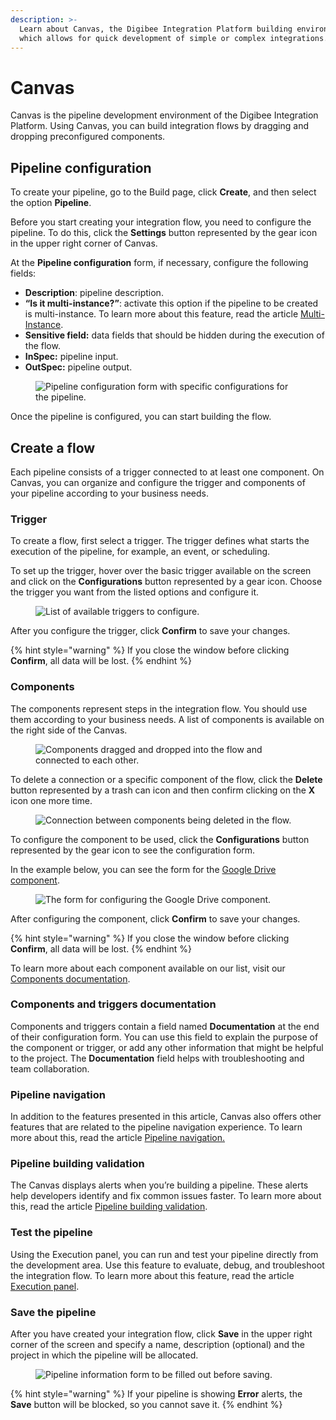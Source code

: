 ```yaml
---
description: >-
  Learn about Canvas, the Digibee Integration Platform building environment
  which allows for quick development of simple or complex integrations.
---
```


# Canvas

Canvas is the pipeline development environment of the Digibee Integration Platform. Using Canvas, you can build integration flows by dragging and dropping preconfigured components.

## Pipeline configuration <a href="#h_f0d7247948" id="h_f0d7247948"></a>

To create your pipeline, go to the Build page, click **Create**, and then select the option **Pipeline**.

Before you start creating your integration flow, you need to configure the pipeline. To do this, click the **Settings** button represented by the gear icon in the upper right corner of Canvas.

At the **Pipeline configuration** form, if necessary, configure the following fields:

* **Description**: pipeline description.
* **“Is it multi-instance?”**: activate this option if the pipeline to be created is multi-instance. To learn more about this feature, read the article [Multi-Instance](../../settings/multi-instance/).
* **Sensitive field:** data fields that should be hidden during the execution of the flow.
* **InSpec:** pipeline input.
* **OutSpec:** pipeline output.

<figure><img src="../../.gitbook/assets/01 - Pipeline Configuration (1).jpg" alt="Pipeline configuration form with specific configurations for the pipeline."><figcaption></figcaption></figure>

Once the pipeline is configured, you can start building the flow.

## Create a flow <a href="#h_8d20bc202d" id="h_8d20bc202d"></a>

Each pipeline consists of a trigger connected to at least one component. On Canvas, you can organize and configure the trigger and components of your pipeline according to your business needs.

### Trigger <a href="#h_11af699f7a" id="h_11af699f7a"></a>

To create a flow, first select a trigger. The trigger defines what starts the execution of the pipeline, for example, an event, or scheduling.

To set up the trigger, hover over the basic trigger available on the screen and click on the **Configurations** button represented by a gear icon. Choose the trigger you want from the listed options and configure it.

<figure><img src="../../.gitbook/assets/02 - Trigger.gif" alt="List of available triggers to configure."><figcaption></figcaption></figure>

After you configure the trigger, click **Confirm** to save your changes.

{% hint style="warning" %}
If you close the window before clicking **Confirm**, all data will be lost.
{% endhint %}

### Components <a href="#h_db8670e733" id="h_db8670e733"></a>

The components represent steps in the integration flow. You should use them according to your business needs. A list of components is available on the right side of the Canvas.

<figure><img src="../../.gitbook/assets/03 - Components.gif" alt="Components dragged and dropped into the flow and connected to each other."><figcaption></figcaption></figure>

To delete a connection or a specific component of the flow, click the **Delete** button represented by a trash can icon and then confirm clicking on the **X** icon one more time.

<figure><img src="../../.gitbook/assets/04 - Components delete.gif" alt="Connection between components being deleted in the flow."><figcaption></figcaption></figure>

To configure the component to be used, click the **Configurations** button represented by the gear icon to see the configuration form.

In the example below, you can see the form for the [Google Drive component](../../components/file-storage/google-drive.md).

<figure><img src="../../.gitbook/assets/05 - Google drive crop.gif" alt="The form for configuring the Google Drive component."><figcaption></figcaption></figure>

After configuring the component, click **Confirm** to save your changes.&#x20;

{% hint style="warning" %}
If you close the window before clicking **Confirm**, all data will be lost.
{% endhint %}

To learn more about each component available on our list, visit our [Components documentation](https://docs.digibee.com/documentation/components/).

### Components and triggers documentation

Components and triggers contain a field named **Documentation** at the end of their configuration form. You can use this field to explain the purpose of the component or trigger, or add any other information that might be helpful to the project. The **Documentation** field helps with troubleshooting and team collaboration.

### Pipeline navigation <a href="#h_0c900e53b4" id="h_0c900e53b4"></a>

In addition to the features presented in this article, Canvas also offers other features that are related to the pipeline navigation experience. To learn more about this, read the article [Pipeline navigation.](https://docs.digibee.com/documentation/build/pipelines/pipeline-navigation-beta-restricted)

### Pipeline building validation <a href="#h_ce47d0a128" id="h_ce47d0a128"></a>

The Canvas displays alerts when you’re building a pipeline. These alerts help developers identify and fix common issues faster. To learn more about this, read the article [Pipeline building validation](canvas-building-validation.md).

### Test the pipeline <a href="#h_a35b7d4d00" id="h_a35b7d4d00"></a>

Using the Execution panel, you can run and test your pipeline directly from the development area. Use this feature to evaluate, debug, and troubleshoot the integration flow. To learn more about this feature, read the article [Execution panel](execution-panel.md).

### Save the pipeline <a href="#h_49429ce551" id="h_49429ce551"></a>

After you have created your integration flow, click **Save** in the upper right corner of the screen and specify a name, description (optional) and the project in which the pipeline will be allocated.

<figure><img src="../../.gitbook/assets/06 - Save -crop.gif" alt="Pipeline information form to be filled out before saving."><figcaption></figcaption></figure>

{% hint style="warning" %}
If your pipeline is showing **Error** alerts, the **Save** button will be blocked, so you cannot save it.
{% endhint %}
